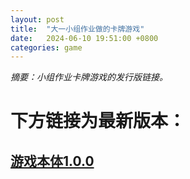```yaml
---
layout: post
title:  "大一小组作业做的卡牌游戏"
date:   2024-06-10 19:51:00 +0800
categories: game
---
```


*摘要：小组作业卡牌游戏的发行版链接。*

# 下方链接为最新版本：

## [游戏本体1.0.0](https://github.com/n1uf/CardGame/releases/tag/%E6%B8%B8%E6%88%8F%E6%9C%AC%E4%BD%93)